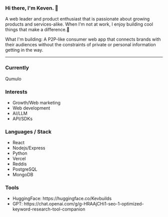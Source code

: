  ### Hi there, I'm Keven. 👋
<p>A web leader and product enthusiast that is passionate about growing products and services-alike. When I'm not at work, I enjoy building cool things that make a difference.🚀</p>
<p>What I'm building: A P2P-like consumer web app that connects brands with their audiences without the constraints of private or personal information getting in the way.</p>

<hr></hr>

### Currently
<p>Qumulo</p>

### Interests
<p><ul>
<li>Growth/Web marketing</li>
<li>Web development</li>
<li>AI/LLM</li>
<li>API/SDKs</li>
</ul></p>

### Languages / Stack
<p><ul>
<li>React</li>
<li>Nodejs/Express</li>
<li>Python</li>
<li>Vercel</li> 
<li>Reddis</li>
<li>PostgreSQL</li>
<li>MongoDB</li>
</ul>
</p>

### Tools 
<p><ul>
<li>HuggingFace: https://huggingface.co/Kevbuilds</li>
  <li>GPT: https://chat.openai.com/g/g-HRAAjCHi1-seo-1-optimized-keyword-research-tool-companion</li>
  </ul></p>


<!--
**KVBuilds/KVBuilds** is a ✨ _special_ ✨ repository because its `README.md` (this file) appears on your GitHub profile.

Here are some ideas to get you started:

- 🔭 I’m currently working on ...
- 🌱 I’m currently learning ...
- 👯 I’m looking to collaborate on ...
- 🤔 I’m looking for help with ...
- 💬 Ask me about ...
- 📫 How to reach me: ...
- 😄 Pronouns: ...
- ⚡ Fun fact: ...
-->
